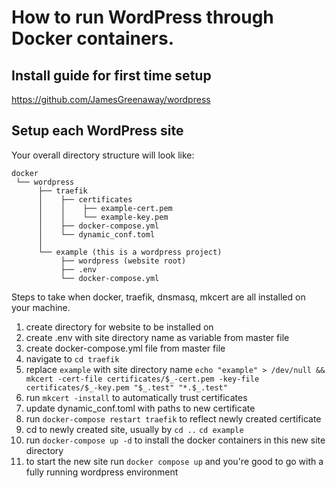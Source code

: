 # How to run WordPress through Docker containers.

## Install guide for first time setup

https://github.com/JamesGreenaway/wordpress

## Setup each WordPress site

Your overall directory structure will look like:
```
docker
 └── wordpress
      ├── traefik
      │    ├── certificates
      │    │    ├── example-cert.pem
      │    │    └── example-key.pem
      │    ├── docker-compose.yml
      │    └── dynamic_conf.toml
      │
      └── example (this is a wordpress project)
           ├── wordpress (website root)
           ├── .env
           └── docker-compose.yml
```

Steps to take when docker, traefik, dnsmasq, mkcert are all installed on your machine.

1. create directory for website to be installed on
2. create .env with site directory name as variable from master file
3. create docker-compose.yml file from master file
4. navigate to `cd traefik`
5. replace `example` with site directory name `echo "example" > /dev/null && mkcert -cert-file certificates/$_-cert.pem -key-file certificates/$_-key.pem "$_.test" "*.$_.test"`
6. run `mkcert -install` to automatically trust certificates
7. update dynamic_conf.toml with paths to new certificate
8. run `docker-compose restart traefik` to reflect newly created certificate
9. cd to newly created site, usually by `cd ..` `cd example`
10. run `docker-compose up -d` to install the docker containers in this new site directory
11. to start the new site run `docker compose up` and you're good to go with a fully running wordpress environment